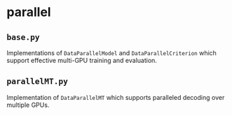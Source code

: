 # parallel

## `base.py`

Implementations of `DataParallelModel` and `DataParallelCriterion` which support effective multi-GPU training and evaluation.

## `parallelMT.py`

Implementation of `DataParallelMT` which supports paralleled decoding over multiple GPUs. 

